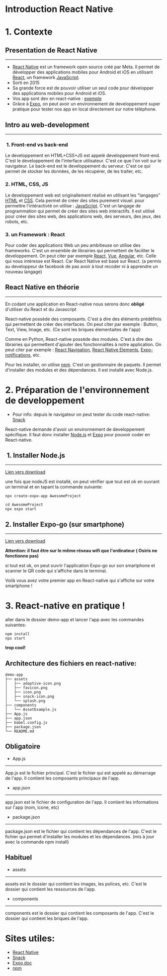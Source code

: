 # Introduction React Native

# 1. Contexte

## Presentation de React Native

---

- [React Native](https://reactnative.dev/) est un framework open source créé par Meta. Il permet de développer des applications mobiles pour Android et iOS en utilisant [React](https://fr.reactjs.org/), un framework [JavaScript](https://developer.mozilla.org/fr/docs/Web/JavaScript).
- Sorti en 2015
- Sa grande force est de pouvoir utiliser un seul code pour développer des applications mobiles pour Android et iOS.
- Vos app sont dev en react-native : [exemple](https://reactnative.dev/showcase)
- Grâce à [Expo](https://expo.io/), on peut avoir un environnement de developpement super pratique pour tester nos app en local directement sur notre téléphone.

## Intro au web-development

---

###  1. Front-end vs back-end

Le developpement en HTML+CSS+JS est appelé developpement front-end. C'est le developpement de l'interface utilisateur. C'est ce que l'on voit sur le navigateur.
Le back-end est le developpement du serveur. C'est ce qui permet de stocker les données, de les récupérer, de les traiter, etc.

### 2. HTML, CSS, JS

Le developpement web est originallement réalisé en utilisant les "langages" [HTML](https://developer.mozilla.org/fr/docs/Web/HTML) et [CSS](https://developer.mozilla.org/fr/docs/Web/CSS). Cela permet de créer des sites purement visuel.
pour permettre l'intéractivté on utilise : [JavaScript](https://developer.mozilla.org/fr/docs/Web/JavaScript). C'est un langage de programmation qui permet de créer des sites web interactifs. Il est utilisé pour créer des sites web, des applications web, des serveurs, des jeux, des robots, etc.

### 3. un Framework : React

Pour coder des applications Web un peu ambitieuse on utilise des frameworks. C'est un ensemble de librairies qui permettent de faciliter le developpement. On peut citer par exemple [React](https://fr.reactjs.org/), [Vue](https://vuejs.org/), [Angular](https://angular.io/), etc.
Celle qui nous intéresse est React. Car React Native est basé sur React. (a permis au developpeur de facebook de pas avoir à tout recoder ni à apprendre un nouveau langage)


## React Native en théorie

---

En codant une application en React-native nous serons donc **obligé** d'utiliser du React et du Javascript

React-native possède des composants. C'est à dire des éléments prédéfinis qui permettent de créer des interfaces. On peut citer par exemple : Button, Text, View, Image, etc. (Ce sont les briques élementaites de l'app)

Comme en Python, React-native possède des modules. C'est à dire des librairies qui permettent d'ajouter des fonctionnalités à notre application. On peut citer par exemple : [React Navigation](https://reactnavigation.org/), [React Native Elements](https://reactnativeelements.com/), [Expo-notifications](https://docs.expo.dev/versions/latest/sdk/notifications/), etc.

Pour les installer, on utilise [npm](https://www.npmjs.com/). C'est un gestionnaire de paquets. Il permet d'installer des modules et des dépendances. Il est installé avec Node.js.

# 2. Préparation de l'environnement de developpement


- Pour info: depuis le navigateur on peut tester du code react-native: [Snack](https://snack.expo.dev/)

React-native demande d'avoir un environnement de developpement spécifique. Il faut donc installer [Node.js](https://nodejs.org/en/download/) et [Expo](https://expo.io/) pour pouvoir coder en React-native.


##  1. Installer Node.js

---


[Lien vers download](https://nodejs.org/en/download)

une fois que nodeJS est installé, on peut vérifier que tout est ok en ouvrant un terminal et en tapant la commande suivante:

```
npx create-expo-app AwesomeProject 

cd AwesomeProject
npx expo start
```

## 2. Installer Expo-go (sur smartphone)

---

 [Lien vers download](https://expo.dev/client)


**Attention: il faut être sur le même réseau wifi que l'ordinateur ( Osiris ne fonctionne pas)**

si tout est ok, on peut ouvrir l'application Expo-go sur son smartphone et scanner le QR code qui s'affiche dans le terminal.

Voilà vous avez votre premier app en React-native qui s'affiche sur votre smartphone !

# 3. React-native en pratique !

aller dans le dossier demo-app et lancer l'app avec les commandes suivantes:

```
npm install
npx start
```

**trop cool!**

## Architecture des fichiers en react-native:
```
demo-app
├── assets
│   ├── adaptive-icon.png
│   ├── favicon.png
│   ├── icon.png
│   ├── snack-icon.png
│   └── splash.png
├── components
│   └── AssetExample.js
├── App.js
├── app.json
├── babel.config.js
├── package.json
└── README.md
```

## Obligatoire 

- App.js
---
App.js est le fichier principal. C'est le fichier qui est appelé au démarrage de l'app. Il contient les composants principaux de l'app.
- app.json
---

app.json est le fichier de configuration de l'app. Il contient les informations sur l'app (nom, icone, etc)

- package.json
---

package.json est le fichier qui contient les dépendances de l'app. C'est le fichier qui permet d'installer les modules et les dépendances.
(mis à jour avec la commande npm install) 

## Habituel

- assets

---

assets est le dossier qui contient les images, les polices, etc. C'est le dossier qui contient les ressources de l'app.

- components
  
---

components est le dossier qui contient les composants de l'app. C'est le dossier qui contient les briques de l'app.




# Sites utiles:

- [React Native](https://reactnative.dev/)
- [Snack](https://snack.expo.dev/)
- [Expo doc](https://docs.expo.dev/)
- [npm](https://www.npmjs.com/)